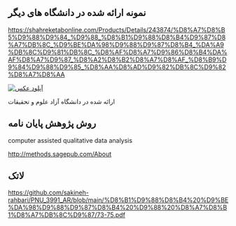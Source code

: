## نمونه ارائه شده در دانشگاه های دیگر

https://shahreketabonline.com/Products/Details/243874/%D8%A7%D8%B5%D9%88%D9%84_%D9%88_%D8%B1%D9%88%D8%B4%D9%87%D8%A7%DB%8C_%D9%BE%DA%98%D9%88%D9%87%D8%B4_%DA%A9%DB%8C%D9%81%DB%8C_%D8%AF%D8%A7%D9%86%D8%B4%DA%AF%D8%A7%D9%87_%D8%A2%D8%B2%D8%A7%D8%AF_%D8%B9%D9%84%D9%88%D9%85_%D8%AA%D8%AD%D9%82%DB%8C%D9%82%D8%A7%D8%AA

<a href="https://shahreketabonline.com/images/ProductImages/9789644503498.jpg" target="_blank"><img src="https://shahreketabonline.com/images/ProductImages/9789644503498.jpg" border="0" alt="آپلود عکس" /></a>

ارائه شده در دانشگاه آزاد علوم و تحقیقات 


## روش پژوهش پایان نامه 
computer assisted qualitative data analysis

http://methods.sagepub.com/About


## لاتک

https://github.com/sakineh-rahbari/PNU_3991_AR/blob/main/%D8%B1%D9%88%D8%B4%20%D9%BE%DA%98%D9%88%D9%87%D8%B4%20%D9%88%20%D8%A7%D8%B1%D8%A7%DB%8C%D9%87/73-75.pdf
